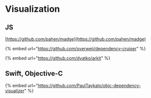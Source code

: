 # Visualization

## JS

[https://github.com/pahen/madge](https://github.com/pahen/madge)

{% embed url="https://github.com/sverweij/dependency-cruiser" %}



{% embed url="https://github.com/dyatko/arkit" %}



## Swift, Objective-C

{% embed url="https://github.com/PaulTaykalo/objc-dependency-visualizer" %}





